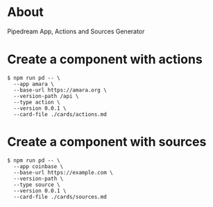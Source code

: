# About
Pipedream App, Actions and Sources Generator

# Create a component with actions
```
$ npm run pd -- \
  --app amara \
  --base-url https://amara.org \
  --version-path /api \
  --type action \
  --version 0.0.1 \
  --card-file ./cards/actions.md
```

# Create a component with sources
```
$ npm run pd -- \
  --app coinbase \
  --base-url https://example.com \
  --version-path \
  --type source \
  --version 0.0.1 \
  --card-file ./cards/sources.md
```